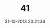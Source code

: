 ---
layout: post
title:  "41"
date: 31-10-2013 20:21:36
categories: jekyll update
language: 'ru'
image: 041.png
---